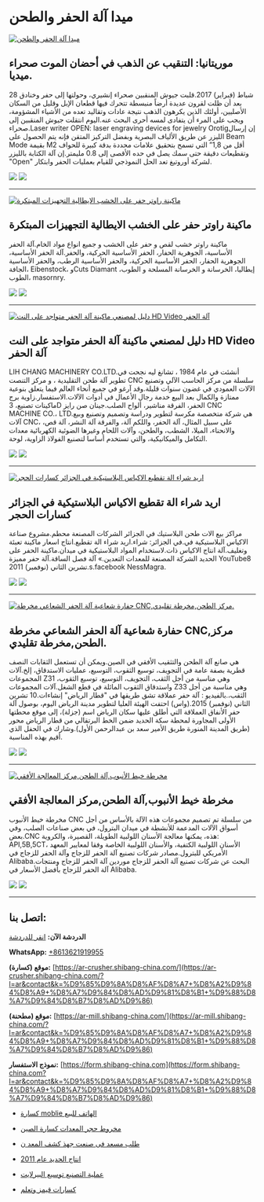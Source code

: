 # ميدا آلة الحفر والطحن

<a href="https://swt.shibang-china.com/?l=ar&img&k=%D9%85%D9%8A%D8%AF%D8%A7+%D8%A2%D9%84%D8%A9+%D8%A7%D9%84%D8%AD%D9%81%D8%B1+%D9%88%D8%A7%D9%84%D8%B7%D8%AD%D9%86" target="_blank">![ميدا آلة الحفر والطحن](http://static.shibang-china.com/all-800x300/1289.jpg)</a>

## موريتانيا: التنقيب عن الذهب في أحضان الموت صحراء ميديا.
28 شباط (فبراير) 2017.قلبت جيوش المنقبين صحراء إنشيري، وحولتها إلى حفر وخنادق بعد أن ظلت لقرون عديدة أرضاً منبسطة تتحرك فيها قطعان الإبل وقليل من السكان الأصليين، أولئك الذين يكرهون الذهب نتيجة عادات وتقاليد تعده من الأشياء المشؤومة، ويجب على المرء أن يتفادى لمسه أحرى البحث عنه.اليوم انتقلت جيوش المنقبين إلى صحراء.Laser writer OPEN: laser engraving devices for jewelry Orotigإن إرسال الليزر عن طريق الألياف البصرية وبفضل التركيز المتقن فإنه يتم الحصول على Beam Mode بقيمة M2 أقل من 1,8” التي تسمح بتحقيق علامات محددة بدقة كبيرة للحواف وتقطيعات دقيقة حتى سمك يصل في حده الأقصى إلى 0.8 مليمتر.إن آلة الكتابة بالليزر &quot;Open&quot; لشركة أوروتيغ تعد الحل النموذجي للقيام بعمليات الحفر وابتكار.


<a href="https://whatsapp.shibangsoft.com/WhatsApp.php" target="_blank" title="WhatsApp">![](http://static.shibang-china.com/icon/whatsapp.png)</a> <a href="https://swt.shibang-china.com/?l=ar&icon&k=%D9%85%D9%8A%D8%AF%D8%A7+%D8%A2%D9%84%D8%A9+%D8%A7%D9%84%D8%AD%D9%81%D8%B1+%D9%88%D8%A7%D9%84%D8%B7%D8%AD%D9%86" target="_blank">![](http://static.shibang-china.com/icon/chat-ar.png)</a>

---

<a href="https://swt.shibang-china.com/?l=ar&img&k=%D9%85%D9%8A%D8%AF%D8%A7+%D8%A2%D9%84%D8%A9+%D8%A7%D9%84%D8%AD%D9%81%D8%B1+%D9%88%D8%A7%D9%84%D8%B7%D8%AD%D9%86" target="_blank">![ماكينة راوتر حفر على الخشب الايطالية التجهيزات المبتكرة](http://static.shibang-china.com/all-800x300/143.jpg)</a>

## ماكينة راوتر حفر على الخشب الايطالية التجهيزات المبتكرة
ماكينة راوتر خشب لقص و حفر على الخشب و جميع انواع مواد الخام.آلة الحفر الأساسية، الجوهرية الحفار، الحفر الأساسية الحركية، والحفر.آلة الحفر الأساسية، الجوهرية الحفار، الحفر الأساسية الحركية، والحفر الأساسية الرطب، والحفر الأساسية الجافة، Eibenstock، وCuts Diamant إيطاليا، الخرسانة و الخرسانة المسلحة و الطوب، الطوب، masornry.


<a href="https://whatsapp.shibangsoft.com/WhatsApp.php" target="_blank" title="WhatsApp">![](http://static.shibang-china.com/icon/whatsapp.png)</a> <a href="https://swt.shibang-china.com/?l=ar&icon&k=%D9%85%D9%8A%D8%AF%D8%A7+%D8%A2%D9%84%D8%A9+%D8%A7%D9%84%D8%AD%D9%81%D8%B1+%D9%88%D8%A7%D9%84%D8%B7%D8%AD%D9%86" target="_blank">![](http://static.shibang-china.com/icon/chat-ar.png)</a>

---

<a href="https://swt.shibang-china.com/?l=ar&img&k=%D9%85%D9%8A%D8%AF%D8%A7+%D8%A2%D9%84%D8%A9+%D8%A7%D9%84%D8%AD%D9%81%D8%B1+%D9%88%D8%A7%D9%84%D8%B7%D8%AD%D9%86" target="_blank">![دليل لمصنعي ماكينة آلة الحفر متواجد على النت HD Video آلة الحفر](http://static.shibang-china.com/all-800x300/378.jpg)</a>

## دليل لمصنعي ماكينة آلة الحفر متواجد على النت HD Video آلة الحفر
LIH CHANG MACHINERY CO.LTD.أنشئت في عام 1984 ، تشانغ ليه نجحت في تطوير آلة طحن التقليدية ، و مركز التنصت CNC سلسلة من مركز الحاسب الآلي وتصنيع الآلات العمودي في غضون سنوات قليلة.وقد آرغو في جميع أنحاء العالم فيما يتعلق بنوعية ممتازة والكمال بعد البيع خدمة رجال الأعمال في أدوات الآلات.الاستفسار.زاوية برج ماكينات تصنيع، 3D الحفر، الفرقة مناشير، ألواح الصلب.جينان صن رايز CNC MACHINE CO.، LTD.هي شركة متخصصة مكرسة لتطوير ودراسة وتصميم وتصنيع وبيع آلات CNC، على سبيل المثال، آلة الحفر، واللكم آلة، والفرقة آلة النشر، آلة قص، والانحناء، الميلا، الشطب، والطحن، وآلات اللحام وغيرها الضوئية الكهربائية معدات التكامل والميكانيكية، والتي تستخدم أساسا لتصنيع الفولاذ الزاوية، لوحة.


<a href="https://whatsapp.shibangsoft.com/WhatsApp.php" target="_blank" title="WhatsApp">![](http://static.shibang-china.com/icon/whatsapp.png)</a> <a href="https://swt.shibang-china.com/?l=ar&icon&k=%D9%85%D9%8A%D8%AF%D8%A7+%D8%A2%D9%84%D8%A9+%D8%A7%D9%84%D8%AD%D9%81%D8%B1+%D9%88%D8%A7%D9%84%D8%B7%D8%AD%D9%86" target="_blank">![](http://static.shibang-china.com/icon/chat-ar.png)</a>

---

<a href="https://swt.shibang-china.com/?l=ar&img&k=%D9%85%D9%8A%D8%AF%D8%A7+%D8%A2%D9%84%D8%A9+%D8%A7%D9%84%D8%AD%D9%81%D8%B1+%D9%88%D8%A7%D9%84%D8%B7%D8%AD%D9%86" target="_blank">![اريد شراء الة تقطيع الاكياس البلاستيكية في الجزائر كسارات الحجر](http://static.shibang-china.com/all-800x300/693.jpg)</a>

## اريد شراء الة تقطيع الاكياس البلاستيكية في الجزائر كسارات الحجر
مراكز بيع الات طحن البلاستيك في الجزائر الشركات المصنعة محطم.مشروع صناعة الاكياس البلاستيكية في.في الجزائر: شراء.اريد شراء الة تقطيع.انتاج اسعار ماكينة تعبئة وتغليف.آلة انتاج الاكياس ذات.لاستخدام المواد البلاستيكية في ميدان.ماكينة الحفر على الحديد الشركة المصنعة للمعدات التعدين.» آلة فصل الساقة.آلة حفر مميزة YouTube8 تشرين الثاني (نوفمبر) 2011.s.facebook NessMagra.


<a href="https://whatsapp.shibangsoft.com/WhatsApp.php" target="_blank" title="WhatsApp">![](http://static.shibang-china.com/icon/whatsapp.png)</a> <a href="https://swt.shibang-china.com/?l=ar&icon&k=%D9%85%D9%8A%D8%AF%D8%A7+%D8%A2%D9%84%D8%A9+%D8%A7%D9%84%D8%AD%D9%81%D8%B1+%D9%88%D8%A7%D9%84%D8%B7%D8%AD%D9%86" target="_blank">![](http://static.shibang-china.com/icon/chat-ar.png)</a>

---

<a href="https://swt.shibang-china.com/?l=ar&img&k=%D9%85%D9%8A%D8%AF%D8%A7+%D8%A2%D9%84%D8%A9+%D8%A7%D9%84%D8%AD%D9%81%D8%B1+%D9%88%D8%A7%D9%84%D8%B7%D8%AD%D9%86" target="_blank">![حفارة شعاعية آلة الحفر الشعاعي مخرطة CNC,مركز الطحن,مخرطة تقليدي.](http://static.shibang-china.com/all-800x300/518.jpg)</a>

## حفارة شعاعية آلة الحفر الشعاعي مخرطة CNC,مركز الطحن,مخرطة تقليدي.
هي صانع آلة الطحن والتثقيب الأفقي في الصين.ويمكن أن تستعمل الثقابات النصف قطرية بصفة عامة في التجويف، توسيع الثقوب، التوسيع، عمليات الاستدقاق، إلخ.آلات المجموعات Z31 وهي مناسبة من أجل الثقب، التجويف، التوسيع، توسيع الثقوب، واستدقاق الثقوب المائلة في قطع الشغل.آلات المجموعات Z33 وهي مناسبة من أجل الثقب،.بالفيديو : آلة حفر عملاقة تشق طريقها في &quot;قطار الرياض&quot; إنشاءات.10 تشرين الثاني (نوفمبر) 2015.(واس) احتفت الهيئة العليا لتطوير مدينة الرياض اليوم، بوصول آلة حفر الأنفاق العملاقة التي أطلق عليها سكان الرياض اسم (جزلة)، إلى موقع محطتها الأولى المجاورة لمحطة سكة الحديد ضمن الخط البرتقالي من قطار الرياض محور (طريق المدينة المنورة طريق الأمير سعد بن عبدالرحمن الأول).وشارك في الحفل الذي أقيم بهذه المناسبة.


<a href="https://whatsapp.shibangsoft.com/WhatsApp.php" target="_blank" title="WhatsApp">![](http://static.shibang-china.com/icon/whatsapp.png)</a> <a href="https://swt.shibang-china.com/?l=ar&icon&k=%D9%85%D9%8A%D8%AF%D8%A7+%D8%A2%D9%84%D8%A9+%D8%A7%D9%84%D8%AD%D9%81%D8%B1+%D9%88%D8%A7%D9%84%D8%B7%D8%AD%D9%86" target="_blank">![](http://static.shibang-china.com/icon/chat-ar.png)</a>

---

<a href="https://swt.shibang-china.com/?l=ar&img&k=%D9%85%D9%8A%D8%AF%D8%A7+%D8%A2%D9%84%D8%A9+%D8%A7%D9%84%D8%AD%D9%81%D8%B1+%D9%88%D8%A7%D9%84%D8%B7%D8%AD%D9%86" target="_blank">![مخرطة خيط الأنبوب,آلة الطحن,مركز المعالجة الأفقي](http://static.shibang-china.com/all-800x300/172.jpg)</a>

## مخرطة خيط الأنبوب,آلة الطحن,مركز المعالجة الأفقي
مخرطة خيط الأنبوب CNC من سلسلة تم تصميم مجموعات هذه الآلة بالأساس من أجل أسواق الآلات المدعمة للأنشطة في ميدان البترول، في بعض صناعات الصلب، وفي بعض.CNC هذه، يمكنها معالجة الأسنان اللولبية الطويلة، القصيرة، والكروية: API,5B,5CT، الأسنان اللولبية الكتفية، والأسنان اللولبية الخاصة وفقا لمعايير المعهد الأمريكي للبترول.مصادر شركات تصنيع آلة الحفر للزجاج وآلة الحفر للزجاج في Alibaba.البحث عن شركات تصنيع آلة الحفر للزجاج موردين آلة الحفر للزجاج ومنتجات آلة الحفر للزجاج بأفضل الأسعار في Alibaba.


<a href="https://whatsapp.shibangsoft.com/WhatsApp.php" target="_blank" title="WhatsApp">![](http://static.shibang-china.com/icon/whatsapp.png)</a> <a href="https://swt.shibang-china.com/?l=ar&icon&k=%D9%85%D9%8A%D8%AF%D8%A7+%D8%A2%D9%84%D8%A9+%D8%A7%D9%84%D8%AD%D9%81%D8%B1+%D9%88%D8%A7%D9%84%D8%B7%D8%AD%D9%86" target="_blank">![](http://static.shibang-china.com/icon/chat-ar.png)</a>

---
## اتصل بنا:

**الدردشة الآن:** [انقر للدردشة](https://swt.shibang-china.com?l=ar&contact&k=%D9%85%D9%8A%D8%AF%D8%A7+%D8%A2%D9%84%D8%A9+%D8%A7%D9%84%D8%AD%D9%81%D8%B1+%D9%88%D8%A7%D9%84%D8%B7%D8%AD%D9%86)

**WhatsApp:**  [+8613621919955](https://whatsapp.shibangsoft.com/WhatsApp.php)

**موقع (كسارة):** [https://ar-crusher.shibang-china.com/](https://ar-crusher.shibang-china.com/?l=ar&contact&k=%D9%85%D9%8A%D8%AF%D8%A7+%D8%A2%D9%84%D8%A9+%D8%A7%D9%84%D8%AD%D9%81%D8%B1+%D9%88%D8%A7%D9%84%D8%B7%D8%AD%D9%86)

**موقع (مطحنة):** [https://ar-mill.shibang-china.com/](https://ar-mill.shibang-china.com/?l=ar&contact&k=%D9%85%D9%8A%D8%AF%D8%A7+%D8%A2%D9%84%D8%A9+%D8%A7%D9%84%D8%AD%D9%81%D8%B1+%D9%88%D8%A7%D9%84%D8%B7%D8%AD%D9%86)

**نموذج الاستفسار:** [https://form.shibang-china.com](https://form.shibang-china.com?l=ar&contact&k=%D9%85%D9%8A%D8%AF%D8%A7+%D8%A2%D9%84%D8%A9+%D8%A7%D9%84%D8%AD%D9%81%D8%B1+%D9%88%D8%A7%D9%84%D8%B7%D8%AD%D9%86)

* [كسارة moblie الهاتف للبيع](../25/%D9%83%D8%B3%D8%A7%D8%B1%D8%A9%20moblie%20%D8%A7%D9%84%D9%87%D8%A7%D8%AA%D9%81%20%D9%84%D9%84%D8%A8%D9%8A%D8%B9.md)

* [مخروط حجر المعدات كسارة الصين](../25/%D9%85%D8%AE%D8%B1%D9%88%D8%B7%20%D8%AD%D8%AC%D8%B1%20%D8%A7%D9%84%D9%85%D8%B9%D8%AF%D8%A7%D8%AA%20%D9%83%D8%B3%D8%A7%D8%B1%D8%A9%20%D8%A7%D9%84%D8%B5%D9%8A%D9%86.md)

* [طلب مسعد فى صنعت جهذ كشف المعد ن](../21/%D8%B7%D9%84%D8%A8%20%D9%85%D8%B3%D8%B9%D8%AF%20%D9%81%D9%89%20%D8%B5%D9%86%D8%B9%D8%AA%20%D8%AC%D9%87%D8%B0%20%D9%83%D8%B4%D9%81%20%D8%A7%D9%84%D9%85%D8%B9%D8%AF%20%D9%86.md)

* [انتاج الحديد عام 2011](../22/%D8%A7%D9%86%D8%AA%D8%A7%D8%AC%20%D8%A7%D9%84%D8%AD%D8%AF%D9%8A%D8%AF%20%D8%B9%D8%A7%D9%85%202011.md)

* [عملية التصنيع توسيع البيرلايت](../23/%D8%B9%D9%85%D9%84%D9%8A%D8%A9%20%D8%A7%D9%84%D8%AA%D8%B5%D9%86%D9%8A%D8%B9%20%D8%AA%D9%88%D8%B3%D9%8A%D8%B9%20%D8%A7%D9%84%D8%A8%D9%8A%D8%B1%D9%84%D8%A7%D9%8A%D8%AA.md)

* [كسارات قيمز وتعلم](../21/%D9%83%D8%B3%D8%A7%D8%B1%D8%A7%D8%AA%20%D9%82%D9%8A%D9%85%D8%B2%20%D9%88%D8%AA%D8%B9%D9%84%D9%85.md)